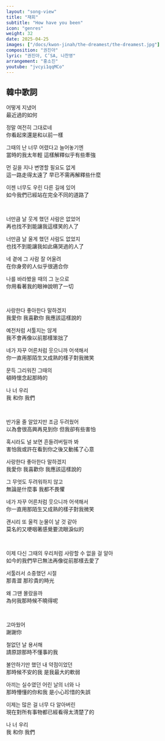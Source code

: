 ```yaml
---
layout: "song-view"
title: "재회"
subtitle: "How have you been"
icon: "genres"
weight: 32
date: 2025-04-25
images: ["/docs/kwon-jinah/the-dreamest/the-dreamest.jpg"]
composition: "권진아"
lyric: "권진아, C’SA, 나찬영"
arrangement: "홍소진"
youtube: "jvcyi1qqMCo"
---
```


## 韓中歌詞

어떻게 지냈어  
最近過的如何  

정말 여전히 그대로네  
你看起來還是和以前一樣  

그때의 난 너무 어렸다고 늘어놓기엔  
當時的我太年輕 這樣解釋似乎有些牽強  

먼 길을 지나 변명할 필요도 없게  
這一路走得太遠了 早已不需再解釋些什麼  

이젠 너무도 우린 다른 길에 있어  
如今我們已經站在完全不同的道路了

<br>

너만큼 날 웃게 했던 사람은 없었어  
再也找不到能讓我這樣笑的人了  

너만큼 날 울게 했던 사람도 없었지  
也找不到能讓我如此痛哭過的人了  

네 곁에 그 사람 잘 어울려  
在你身旁的人似乎很適合你  

나를 바라봤을 때의 그 눈으로  
你用看著我的眼神說明了一切  

<br>

사랑한다 좋아한다 말하겠지  
我愛你 我喜歡你 我應該這樣說的  

예전처럼 서툴지는 않게  
我不會再像以前那樣笨拙了  

네가 자꾸 어른처럼 웃으니까 어색해서  
你一直用那陌生又成熟的樣子對我微笑  

문득 그리워진 그때의  
頓時懷念起那時的  

나 너 우리  
我 和你 我們  

<br>

반가울 줄 알았지만 조금 두려웠어  
以為會很高興再見到你 但我卻有些害怕  

혹시라도 널 보면 흔들려버릴까 봐  
害怕我或許在看到你之後又動搖了心意  

사랑한다 좋아한다 말하겠지  
我愛你 我喜歡你 我應該這樣說的  

그 무엇도 두려워하지 않고  
無論是什麼事 我都不畏懼  

네가 자꾸 어른처럼 웃으니까 어색해서  
你一直用那陌生又成熟的樣子對我微笑  

괜시리 또 울컥 눈물이 날 것 같아  
莫名的又哽咽著感覺要流眼淚似的  

<br>

이제 다신 그때의 우리처럼 사랑할 수 없을 걸 알아  
如今的我們早已無法再像從前那樣去愛了  

서툴러서 소중했던 시절  
那青澀 那珍貴的時光  

왜 그땐 몰랐을까  
為何我那時候不曉得呢  

<br>

고마웠어  
謝謝你  

철없던 날 용서해  
請原諒那時不懂事的我  

불안하기만 했던 내 약점이었던  
那時候不安的我 是我最大的軟弱  

아끼는 실수였던 어린 날의 너와 나  
那時懵懂的你和我 是小心珍惜的失誤  

이제는 많은 걸 너무 다 알아버린  
現在對所有事物都已經看得太清楚了的  

나 너 우리  
我 和你 我們  
